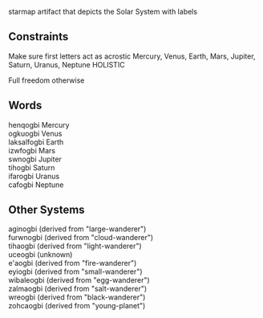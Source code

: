 starmap artifact that depicts the Solar System with labels

## Constraints

Make sure first letters act as acrostic
Mercury, Venus, Earth, Mars, Jupiter, Saturn, Uranus, Neptune
HOLISTIC

Full freedom otherwise

## Words

henqogbi Mercury  
ogkuogbi Venus  
laksalfogbi Earth  
izwfogbi Mars  
swnogbi Jupiter  
tihogbi Saturn  
ifarogbi Uranus  
cafogbi Neptune  

## Other Systems

aginogbi (derived from "large-wanderer")  
furwnogbi (derived from "cloud-wanderer")  
tihaogbi (derived from "light-wanderer")  
uceogbi (unknown)  
e'aogbi (derived from "fire-wanderer")  
eyiogbi (derived from "small-wanderer")  
wibaleogbi (derived from "egg-wanderer")  
zalmaogbi (derived from "salt-wanderer")  
wreogbi (derived from "black-wanderer")  
zohcaogbi (derived from "young-planet")  
